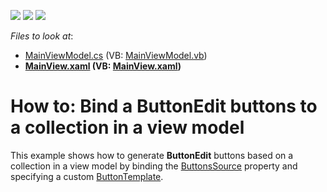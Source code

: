 <!-- default badges list -->
![](https://img.shields.io/endpoint?url=https://codecentral.devexpress.com/api/v1/VersionRange/128644378/22.2.2%2B)
[![](https://img.shields.io/badge/Open_in_DevExpress_Support_Center-FF7200?style=flat-square&logo=DevExpress&logoColor=white)](https://supportcenter.devexpress.com/ticket/details/T328449)
[![](https://img.shields.io/badge/📖_How_to_use_DevExpress_Examples-e9f6fc?style=flat-square)](https://docs.devexpress.com/GeneralInformation/403183)
<!-- default badges end -->
<!-- default file list -->
*Files to look at*:

* [MainViewModel.cs](./CS/DXSample/ViewModels/MainViewModel.cs) (VB: [MainViewModel.vb](./VB/DXSample/ViewModels/MainViewModel.vb))
* **[MainView.xaml](./CS/DXSample/Views/MainView.xaml) (VB: [MainView.xaml](./VB/DXSample/Views/MainView.xaml))**
<!-- default file list end -->
# How to: Bind a ButtonEdit buttons to a collection in a view model

This example shows how to generate **ButtonEdit** buttons based on a collection in a view model by binding the [ButtonsSource](https://documentation.devexpress.com/WPF/DevExpress.Xpf.Editors.ButtonEdit.ButtonsSource.property) property and specifying a custom [ButtonTemplate](https://documentation.devexpress.com/WPF/DevExpress.Xpf.Editors.ButtonEdit.ButtonTemplate.property).
